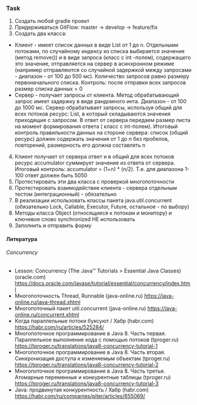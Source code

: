 ### Task

1. Создать любой gradle проект
2. Придерживаться GitFlow: master -> develop -> feature/fix
3. Создать два класса:

- Клиент - имеет список данных в виде List<Integer> от 1 до n. Отдельными потоками, по случайному индексу из списка
  выбирается значение (метод remove()) и в виде запроса (класс с int -полем), содержащего это значение, отправляется на
  сервер в асинхронном режиме (например отправляются со случайной задержкой между запросами - диапазон - от 100 до 500
  мс). Количество запросов равно размеру первоначального списка. Контроль: после отправки всех запросов размер списка
  данных = 0
- Сервер - получает запросы от клиента. Метод обрабатывающий запрос имеет задержку в виде рандомного инта. Диапазон - от
  100 до 1000 мс. Сервер обрабатывает запросы, используя общий для всех потоков ресурс: List<Integer>, в который
  складываются значения приходящие с запросом. В ответ от сервера передаем размер листа на момент формирования ответа (
  класс с int-полем). Итоговый контроль правильности данных на стороне сервера: список (общий ресурс) должен содержать
  значения от 1 до n без пробелов, повторений, размерность его должна составлять n

4. Клиент получает от сервера ответ и в общий для всех потоков ресурс accumulator суммирует значение из ответа от
   сервера. Итоговый контроль: accumulator = (1+n) * (n/2). Т.е. для диапазона 1-100 ответ должен быть 5050
5. Протестировать эти два класса с проверкой многопоточности
6. Протестировать взаимодействие клиента - сервера отдельным тестом (интеграционный) - обязательно
7. В реализации использовать классы пакета java.util.concurrent (обязательно Lock, Callable, Executor, Future,
   остальное - по выбору)
8. Методы класса Object (относящиеся к потокам и монитору) и ключевое слово synchronized НЕ использовать
9. Заполнить и отправить форму

#### Литература

###### Concurrency

- Lesson: Concurrency (The Java™ Tutorials > Essential Java Classes) (oracle.com)
  https://docs.oracle.com/javase/tutorial/essential/concurrency/index.html
- Многопоточность Thread, Runnable (java-online.ru)
  https://java-online.ru/java-thread.xhtml
- Многопоточный пакет util.concurrent (java-online.ru)
  https://java-online.ru/concurrent.xhtml
- Когда параллельные потоки буксуют / Хабр (habr.com)
  https://habr.com/ru/articles/525284/
- Многопоточное программирование в Java 8. Часть первая. Параллельное выполнение кода с помощью потоков (tproger.ru)
  https://tproger.ru/translations/java8-concurrency-tutorial-1
- Многопоточное программирование в Java 8. Часть вторая. Синхронизация доступа к изменяемым объектам (tproger.ru)
  https://tproger.ru/translations/java8-concurrency-tutorial-2
- Многопоточное программирование в Java 8. Часть третья. Атомарные переменные и конкурентные таблицы (tproger.ru)
  https://tproger.ru/translations/java8-concurrency-tutorial-3
- Java: продвинутая конкурентность / Хабр (habr.com)
  https://habr.com/ru/companies/piter/articles/655069/
